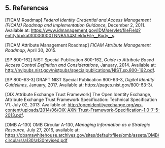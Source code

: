 <a name="sec5"></a>

<div class="breaker"/>

## 5. References

<a name="FICAM Roadmap"></a>[FICAM Roadmap] *Federal Identity Credential and Access Management (FICAM) Roadmap and Implementation Guidance*, December 2, 2011. Available at: https://www.idmanagement.gov/IDM/servlet/fileField?entityId=ka0t0000000TNNBAA4&field=File__Body__s. 

<a name="FICAM Attribute Management Roadmap"></a>[FICAM Attribute Management Roadmap] *FICAM Attribute Management Roadmap*, April 30, 2015.

<a name="SP 800-162"></a>[SP 800-162] NIST Special Publication 800-162, *Guide to Attribute Based Access Control Definition and Considerations*, January, 2014. Available at: http://nvlpubs.nist.gov/nistpubs/specialpublications/NIST.sp.800-162.pdf.

<a name="SP 800-63-3"></a>[SP 800-63-3] DRAFT NIST Special Publication 800-63-3, *Digital Identity Guidelines*, January, 2017. Available at: https://pages.nist.gov/800-63-3/.

<a name="OIX Attribute Exchange Trust Framework Specification"></a>[OIX Attribute Exchange Trust Framework] The Open Identity Exchange, Attribute Exchange Trust Framework Specification: Technical Specification V1. July 02, 2013. Available at: 
http://openidentityexchange.org/wp-content/uploads/2014/06/OIX-AXN-Trust-Framework-Specification-1.0-7-5-2013.pdf.

<a name="OMB A-130"></a>[OMB A-130] OMB Circular A-130, *Managing Information as a Strategic Resource*, July 27, 2016, available at: https://obamawhitehouse.archives.gov/sites/default/files/omb/assets/OMB/circulars/a130/a130revised.pdf

